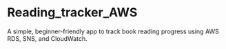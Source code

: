 # Reading_tracker_AWS
A simple, beginner-friendly app to track book reading progress using AWS RDS, SNS, and CloudWatch.
